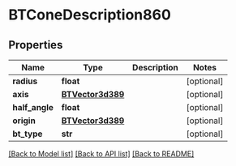 # BTConeDescription860

## Properties
Name | Type | Description | Notes
------------ | ------------- | ------------- | -------------
**radius** | **float** |  | [optional] 
**axis** | [**BTVector3d389**](BTVector3d389.md) |  | [optional] 
**half_angle** | **float** |  | [optional] 
**origin** | [**BTVector3d389**](BTVector3d389.md) |  | [optional] 
**bt_type** | **str** |  | [optional] 

[[Back to Model list]](../README.md#documentation-for-models) [[Back to API list]](../README.md#documentation-for-api-endpoints) [[Back to README]](../README.md)


